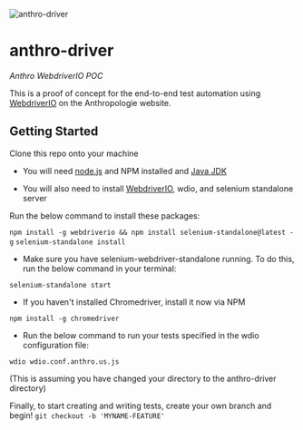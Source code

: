 ![anthro-driver](http://i.imgur.com/tNPpjCx.png)
# anthro-driver
*Anthro WebdriverIO POC*

This is a proof of concept for the end-to-end test automation using [WebdriverIO] on the Anthropologie website. 

## Getting Started

Clone this repo onto your machine

* You will need [node.js] and NPM installed and [Java JDK]

* You will also need to install [WebdriverIO], wdio, and selenium standalone server

Run the below command to install these packages:

`npm install -g webdriverio && npm install selenium-standalone@latest -g`
`selenium-standalone install`

* Make sure you have selenium-webdriver-standalone running. To do this, run the below command in your terminal:

`selenium-standalone start`

* If you haven't installed Chromedriver, install it now via NPM

`npm install -g chromedriver`

* Run the below command to run your tests specified in the wdio configuration file:

`wdio wdio.conf.anthro.us.js` 

(This is assuming you have changed your directory to the anthro-driver directory)

Finally, to start creating and writing tests, create your own branch and begin!
`git checkout -b 'MYNAME-FEATURE'`

[WebdriverIO]: <http://webdriver.io/>
[WebdriverIO Install Page]: <http://webdriver.io/guide/getstarted/install.html>
[node.js]: <http://nodejs.org/>
[Java JDK]: <http://www.oracle.com/technetwork/java/javase/downloads/index.html>
